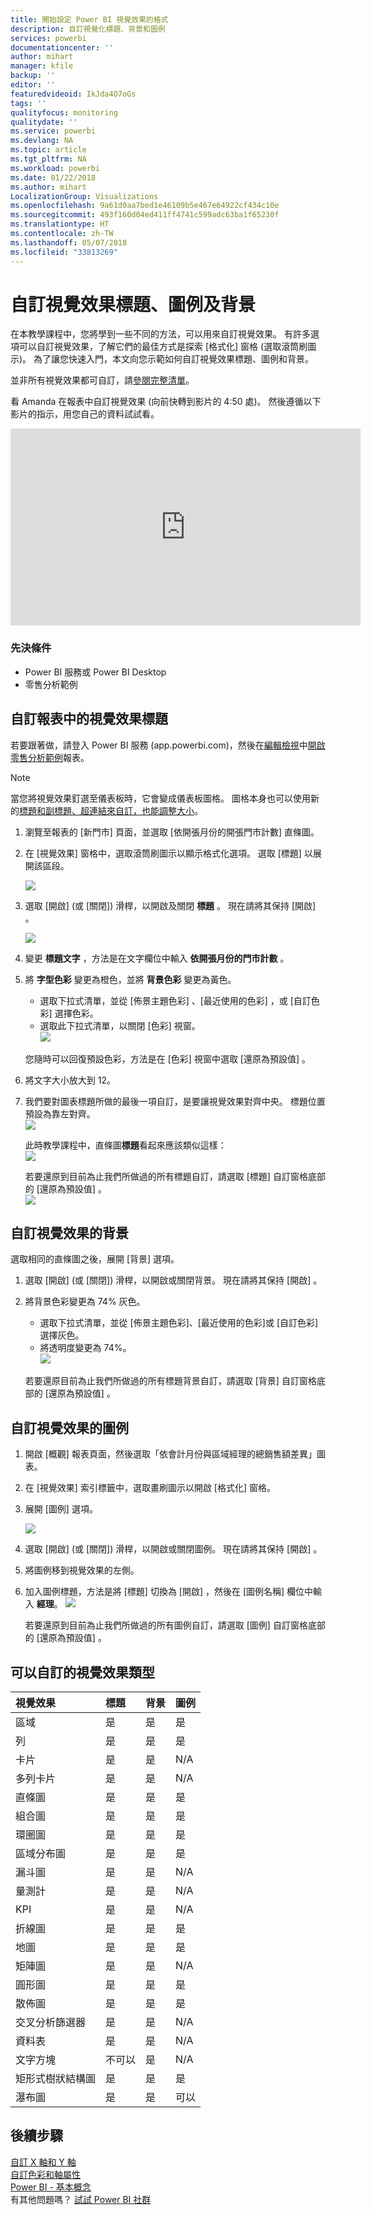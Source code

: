 ```yaml
---
title: 開始設定 Power BI 視覺效果的格式
description: 自訂視覺化標題、背景和圖例
services: powerbi
documentationcenter: ''
author: mihart
manager: kfile
backup: ''
editor: ''
featuredvideoid: IkJda4O7oGs
tags: ''
qualityfocus: monitoring
qualitydate: ''
ms.service: powerbi
ms.devlang: NA
ms.topic: article
ms.tgt_pltfrm: NA
ms.workload: powerbi
ms.date: 01/22/2018
ms.author: mihart
LocalizationGroup: Visualizations
ms.openlocfilehash: 9a61d0aa7bed1e46109b5e467e64922cf434c10e
ms.sourcegitcommit: 493f160d04ed411ff4741c599adc63ba1f65230f
ms.translationtype: HT
ms.contentlocale: zh-TW
ms.lasthandoff: 05/07/2018
ms.locfileid: "33813269"
---
```

# <a name="customize-visualization-titles-legends-and-backgrounds"></a>自訂視覺效果標題、圖例及背景
在本教學課程中，您將學到一些不同的方法，可以用來自訂視覺效果。   有許多選項可以自訂視覺效果，了解它們的最佳方式是探索 [格式化] 窗格 (選取滾筒刷圖示)。  為了讓您快速入門，本文向您示範如何自訂視覺效果標題、圖例和背景。  

並非所有視覺效果都可自訂，請[參閱完整清單](#list)。  

看 Amanda 在報表中自訂視覺效果 (向前快轉到影片的 4:50 處)。 然後遵循以下影片的指示，用您自己的資料試試看。

<iframe width="560" height="315" src="https://www.youtube.com/embed/IkJda4O7oGs" frameborder="0" allowfullscreen></iframe>

### <a name="prerequisites"></a>先決條件
- Power BI 服務或 Power BI Desktop
- 零售分析範例

## <a name="customize-visualization-titles-in-reports"></a>自訂報表中的視覺效果標題
若要跟著做，請登入 Power BI 服務 (app.powerbi.com)，然後在[編輯檢視](service-interact-with-a-report-in-editing-view.md)中[開啟零售分析範例](sample-datasets.md)報表。

> [!NOTE]
> 當您將視覺效果釘選至儀表板時，它會變成儀表板圖格。  圖格本身也可以使用新的[標題和副標題、超連結來自訂，也能調整大小](service-dashboard-edit-tile.md)。
> 
> 

1. 瀏覽至報表的 [新門市] 頁面，並選取 [依開張月份的開張門市計數] 直條圖。
2. 在 [視覺效果] 窗格中，選取滾筒刷圖示以顯示格式化選項。  選取 [標題] 以展開該區段。  
   
   ![](media/power-bi-visualization-customize-title-background-and-legend/power-bi-formatting-menu.png)
3. 選取 \[開啟] \(或 [關閉]) 滑桿，以開啟及關閉  **標題** 。 現在請將其保持 [開啟] 。  
   
   ![](media/power-bi-visualization-customize-title-background-and-legend/onoffslider.png)
4. 變更 **標題文字** ，方法是在文字欄位中輸入 **依開張月份的門市計數** 。  
5. 將 **字型色彩** 變更為橙色，並將 **背景色彩** 變更為黃色。
   
   * 選取下拉式清單，並從 [佈景主題色彩] 、[最近使用的色彩] ，或 [自訂色彩] 選擇色彩。
   * 選取此下拉式清單，以關閉 [色彩] 視窗。  
     ![](media/power-bi-visualization-customize-title-background-and-legend/customizecolorpicker.png)
   
   您隨時可以回復預設色彩，方法是在 [色彩] 視窗中選取 [還原為預設值]  。
6. 將文字大小放大到 12。
7. 我們要對圖表標題所做的最後一項自訂，是要讓視覺效果對齊中央。 標題位置預設為靠左對齊。  
   ![](media/power-bi-visualization-customize-title-background-and-legend/customizealign.png)
   
    此時教學課程中，直條圖**標題**看起來應該類似這樣：  
    ![](media/power-bi-visualization-customize-title-background-and-legend/tutorialprogress1.png)
   
    若要還原到目前為止我們所做過的所有標題自訂，請選取 [標題] 自訂窗格底部的 [還原為預設值]  。  
    ![](media/power-bi-visualization-customize-title-background-and-legend/revertall.png)

## <a name="customize-visualization-backgrounds"></a>自訂視覺效果的背景
選取相同的直條圖之後，展開 [背景] 選項。

1. 選取 \[開啟] \(或 [關閉]) 滑桿，以開啟或關閉背景。 現在請將其保持 [開啟] 。
2. 將背景色彩變更為 74% 灰色。
   
   * 選取下拉式清單，並從 [佈景主題色彩]、[最近使用的色彩]或 [自訂色彩] 選擇灰色。
   * 將透明度變更為 74%。   
     ![](media/power-bi-visualization-customize-title-background-and-legend/power-bi-customize-background.png)
   
   若要還原目前為止我們所做過的所有標題背景自訂，請選取 [背景] 自訂窗格底部的 [還原為預設值]  。

## <a name="customize-visualization-legends"></a>自訂視覺效果的圖例
1. 開啟 [概觀]  報表頁面，然後選取「依會計月份與區域經理的總銷售額差異」圖表。
2. 在 [視覺效果] 索引標籤中，選取畫刷圖示以開啟 [格式化] 窗格。  
3. 展開 [圖例]  選項。
   
      ![](media/power-bi-visualization-customize-title-background-and-legend/legend.png)
4. 選取 \[開啟] \(或 [關閉]) 滑桿，以開啟或關閉圖例。 現在請將其保持 [開啟] 。
5. 將圖例移到視覺效果的左側。    
6. 加入圖例標題，方法是將 [標題]  切換為 [開啟]  ，然後在 [圖例名稱]  欄位中輸入 **經理**。
   ![](media/power-bi-visualization-customize-title-background-and-legend/legend-move.png)
   
   若要還原到目前為止我們所做過的所有圖例自訂，請選取 [圖例] 自訂窗格底部的 [還原為預設值]  。

<a name="list"></a>

## <a name="visualization-types-that-can-be-customized"></a>可以自訂的視覺效果類型
| 視覺效果 | 標題 | 背景 | 圖例 |
|:--- |:--- |:--- |:--- |
| 區域 |是 |是 |是 |
| 列 |是 |是 |是 |
| 卡片 |是 |是 |N/A |
| 多列卡片 |是 |是 |N/A |
| 直條圖 |是 |是 |是 |
| 組合圖 |是 |是 |是 |
| 環圈圖 |是 |是 |是 |
| 區域分布圖 |是 |是 |是 |
| 漏斗圖 |是 |是 |N/A |
| 量測計 |是 |是 |N/A |
| KPI |是 |是 |N/A |
| 折線圖 |是 |是 |是 |
| 地圖 |是 |是 |是 |
| 矩陣圖 |是 |是 |N/A |
| 圓形圖 |是 |是 |是 |
| 散佈圖 |是 |是 |是 |
| 交叉分析篩選器 |是 |是 |N/A |
| 資料表 |是 |是 |N/A |
| 文字方塊 |不可以 |是 |N/A |
| 矩形式樹狀結構圖 |是 |是 |是 |
| 瀑布圖 |是 |是 |可以 |

## <a name="next-steps"></a>後續步驟
[自訂 X 軸和 Y 軸](power-bi-visualization-customize-x-axis-and-y-axis.md)  
[自訂色彩和軸屬性](service-getting-started-with-color-formatting-and-axis-properties.md)  
[Power BI - 基本概念](service-basic-concepts.md)  
有其他問題嗎？ [試試 Power BI 社群](http://community.powerbi.com/)

